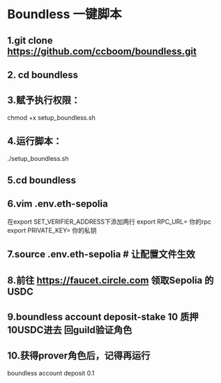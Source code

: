 <h1> Boundless 一键脚本 </h1>


## 1.git clone https://github.com/ccboom/boundless.git

## 2. cd boundless

## 3.赋予执行权限：
chmod +x setup_boundless.sh

## 4.运行脚本：
./setup_boundless.sh

## 5.cd boundless

## 6.vim .env.eth-sepolia 
在export SET_VERIFIER_ADDRESS下添加两行
export RPC_URL= 你的rpc
export PRIVATE_KEY= 你的私钥

## 7.source .env.eth-sepolia  # 让配置文件生效

## 8.前往 https://faucet.circle.com 领取Sepolia 的USDC

## 9.boundless account deposit-stake 10 质押10USDC进去 回guild验证角色

## 10.获得prover角色后，记得再运行
boundless account deposit 0.1 
